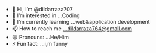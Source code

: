 - 👋 Hi, I’m @dildarraza707
- 👀 I’m interested in ...Coding
- 🌱 I’m currently learning ...web&application development
- 📫 How to reach me ...dildarraza764@gmail.com
- 😄 Pronouns: ...He/Him
- ⚡ Fun fact: ...i,m funny

<!---
dildarraza707/dildarraza707 is a ✨ special ✨ repository because its `README.md` (this file) appears on your GitHub profile.
You can click the Preview link to take a look at your changes.
--->
